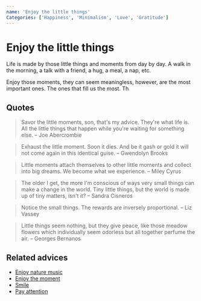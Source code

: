 ```yaml
---
name: 'Enjoy the little things'
Categories: ['Happiness', 'Minimalism', 'Love', 'Gratitude']
---
```

# Enjoy the little things

Life is made by those little things and moments from day by day. A walk in the morning, a talk with a friend, a hug, a meal, a nap, etc.

Enjoy those moments, they can seem meaningless, however, are the most important ones. The ones that fill us the most. Th

## Quotes

> Savor the little moments, son, that's my advice. They're what life is. All the little things that happen while you're waiting for something else. – Joe Abercrombie

> Exhaust the little moment. Soon it dies. And be it gash or gold it will not come again in this identical guise. – Gwendolyn Brooks

> Little moments attach themselves to other little moments and collect into big dreams. We become what we experience. – Miley Cyrus

> The older I get, the more I'm conscious of ways very small things can make a change in the world. Tiny little things, but the world is made up of tiny matters, isn't it? – Sandra Cisneros

> Notice the small things. The rewards are inversely proportional. – Liz Vassey

> Little things seem nothing, but they give peace, like those meadow flowers which individually seem odorless but all together perfume the air. – Georges Bernanos

## Related advices

- [Enjoy nature music](../Enjoy%20nature%20music/index.md)
- [Enjoy the moment](../Enjoy%20the%20moment/index.md)
- [Smile](../Smile/index.md)
- [Pay attention](../Pay%20attention/index.md)
